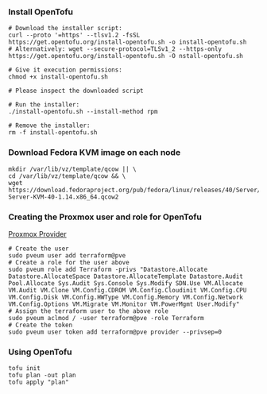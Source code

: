 ### Install OpenTofu
```shell
# Download the installer script:
curl --proto '=https' --tlsv1.2 -fsSL https://get.opentofu.org/install-opentofu.sh -o install-opentofu.sh
# Alternatively: wget --secure-protocol=TLSv1_2 --https-only https://get.opentofu.org/install-opentofu.sh -O nstall-opentofu.sh

# Give it execution permissions:
chmod +x install-opentofu.sh

# Please inspect the downloaded script

# Run the installer:
./install-opentofu.sh --install-method rpm

# Remove the installer:
rm -f install-opentofu.sh
```

### Download Fedora KVM image on each node
```shell
mkdir /var/lib/vz/template/qcow || \
cd /var/lib/vz/template/qcow && \
wget https://download.fedoraproject.org/pub/fedora/linux/releases/40/Server/x86_64/images/Fedora-Server-KVM-40-1.14.x86_64.qcow2
```

### Creating the Proxmox user and role for OpenTofu
[Proxmox Provider](https://library.tf/providers/Telmate/proxmox/latest)
```shell
# Create the user
sudo pveum user add terraform@pve
# Create a role for the user above
sudo pveum role add Terraform -privs "Datastore.Allocate Datastore.AllocateSpace Datastore.AllocateTemplate Datastore.Audit Pool.Allocate Sys.Audit Sys.Console Sys.Modify SDN.Use VM.Allocate VM.Audit VM.Clone VM.Config.CDROM VM.Config.Cloudinit VM.Config.CPU VM.Config.Disk VM.Config.HWType VM.Config.Memory VM.Config.Network VM.Config.Options VM.Migrate VM.Monitor VM.PowerMgmt User.Modify"
# Assign the terraform user to the above role
sudo pveum aclmod / -user terraform@pve -role Terraform
# Create the token
sudo pveum user token add terraform@pve provider --privsep=0
```

### Using OpenTofu
```shell
tofu init
tofu plan -out plan
tofu apply "plan"
```